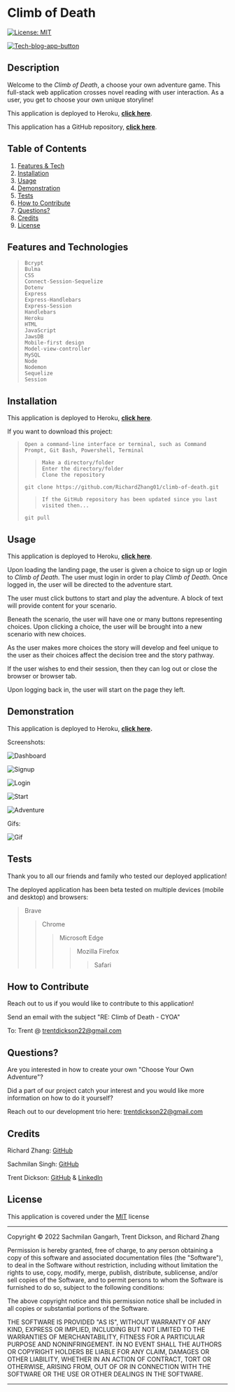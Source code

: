 # Climb of Death

[![License: MIT](https://img.shields.io/badge/License-MIT-yellow.svg)](https://opensource.org/licenses/MIT) 

[![Tech-blog-app-button](https://www.herokucdn.com/deploy/button.svg)](https://climb-of-death.herokuapp.com/)


## Description

Welcome to the *Climb of Death*, a choose your own adventure game. This full-stack web application crosses novel reading with user interaction. As a user, you get to choose your own unique storyline!

This application is deployed to Heroku, **[click here](https://climb-of-death.herokuapp.com/)**.

This application has a GitHub repository, **[click here](https://github.com/RichardZhang01/climb-of-death)**.

## Table of Contents

1. [Features & Tech](#features-and-tech)
2. [Installation](#installation)
3. [Usage](#usage)
4. [Demonstration](#demonstration)
5. [Tests](#tests)
6. [How to Contribute](#how-to-contribute)
7. [Questions?](#questions)
8. [Credits](#credits)
9. [License](#license)

## <a id="features-and-tech"></a>Features and Technologies

>     Bcrypt
>     Bulma
>     CSS
>     Connect-Session-Sequelize
>     Dotenv
>     Express
>     Express-Handlebars
>     Express-Session
>     Handlebars
>     Heroku
>     HTML
>     JavaScript
>     JawsDB
>     Mobile-first design
>     Model-view-controller
>     MySQL
>     Node
>     Nodemon
>     Sequelize
>     Session

## <a id="installation"></a>Installation

This application is deployed to Heroku, **[click here](https://climb-of-death.herokuapp.com/)**.

If you want to download this project:

  >     Open a command-line interface or terminal, such as Command Prompt, Git Bash, Powershell, Terminal
  >>     Make a directory/folder
  >>     Enter the directory/folder
  >>     Clone the repository
  >     git clone https://github.com/RichardZhang01/climb-of-death.git 
  >>     If the GitHub repository has been updated since you last visited then...
  >     git pull

## <a id="usage"></a>Usage

This application is deployed to Heroku, **[click here](https://climb-of-death.herokuapp.com/)**.

Upon loading the landing page, the user is given a choice to sign up or login to *Climb of Death*. The user must login in order to play *Climb of Death*. Once logged in, the user will be directed to the adventure start. 

The user must click buttons to start and play the adventure. A block of text will provide content for your scenario. 

Beneath the scenario, the user will have one or many buttons representing choices. Upon clicking a choice, the user will be brought into a new scenario with new choices.

As the user makes more choices the story will develop and feel unique to the user as their choices affect the decision tree and the story pathway.

If the user wishes to end their session, then they can log out or close the browser or browser tab.

Upon logging back in, the user will start on the page they left. 

## <a id="demonstration"></a> Demonstration

This application is deployed to Heroku, **[click here](https://climb-of-death.herokuapp.com/).**

Screenshots:

![Dashboard](./assets/images/dashboard.png)

![Signup](./assets/images/signup.png)

![Login](./assets/images/login.png)

![Start](./assets/images/start.png) 

![Adventure](./assets/images/adventure.png)

Gifs:

![Gif](./assets/images/demo.gif)

## <a id="tests"></a>Tests

Thank you to all our friends and family who tested our deployed application!

The deployed application has been beta tested on multiple devices (mobile and desktop) and browsers: 
>Brave 
>>Chrome
>>>Microsoft Edge
>>>>Mozilla Firefox
>>>>>Safari

## <a id="how-to-contribute"></a>How to Contribute

Reach out to us if you would like to contribute to this application!

Send an email with the subject "RE: Climb of Death - CYOA"

To: Trent @ trentdickson22@gmail.com


## <a id="questions"></a>Questions?

Are you interested in how to create your own "Choose Your Own Adventure"? 

Did a part of our project catch your interest and you would like more information on how to do it yourself?

Reach out to our development trio here: trentdickson22@gmail.com

## <a id="credits"></a>Credits

Richard Zhang: [GitHub](https://github.com/RichardZhang01)

Sachmilan Singh: [GitHub](https://github.com/sachmilan)

Trent Dickson: [GitHub](https://github.com/tdickson96) & [LinkedIn](https://www.linkedin.com/in/tad96/) 

## <a id="license"></a>License

This application is covered under the [MIT](https://opensource.org/licenses/MIT) license

----------------------------------------------------------------

  Copyright © 2022 Sachmilan Gangarh, Trent Dickson, and Richard Zhang

  Permission is hereby granted, free of charge, to any person obtaining a copy of this software and associated documentation files (the "Software"), to deal in the Software without restriction, including without limitation the rights to use, copy, modify, merge, publish, distribute, sublicense, and/or sell copies of the Software, and to permit persons to whom the Software is furnished to do so, subject to the following conditions:
  
  The above copyright notice and this permission notice shall be included in all copies or substantial portions of the Software.
  
  THE SOFTWARE IS PROVIDED "AS IS", WITHOUT WARRANTY OF ANY KIND, EXPRESS OR IMPLIED, INCLUDING BUT NOT LIMITED TO THE WARRANTIES OF MERCHANTABILITY, FITNESS FOR A PARTICULAR PURPOSE AND NONINFRINGEMENT. IN NO EVENT SHALL THE AUTHORS OR COPYRIGHT HOLDERS BE LIABLE FOR ANY CLAIM, DAMAGES OR OTHER LIABILITY, WHETHER IN AN ACTION OF CONTRACT, TORT OR OTHERWISE, ARISING FROM, OUT OF OR IN CONNECTION WITH THE SOFTWARE OR THE USE OR OTHER DEALINGS IN THE SOFTWARE.

-----------------------------------------------------------------
